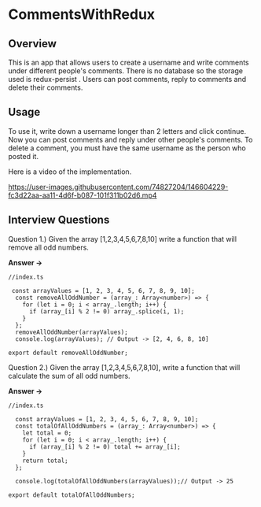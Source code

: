 # CommentsWithRedux

## Overview
This is an app that allows users to create a username and write comments under different people's comments. There is no database so the storage used is redux-persist . Users can post comments, reply to comments and delete their comments.

## Usage
To use it, write down a username longer than 2 letters and click continue. Now you can post comments and reply under other people's comments. To delete a comment, you must have the same username as the person who posted it.


Here is a video of the implementation. 



https://user-images.githubusercontent.com/74827204/146604229-fc3d22aa-aa11-4d6f-b087-101f311b02d6.mp4





## Interview Questions

Question 1.)
Given the array [1,2,3,4,5,6,7,8,10] write a function that will remove all odd numbers.  

**Answer ->**
```
//index.ts

 const arrayValues = [1, 2, 3, 4, 5, 6, 7, 8, 9, 10];
  const removeAllOddNumber = (array_: Array<number>) => {
    for (let i = 0; i < array_.length; i++) {
      if (array_[i] % 2 != 0) array_.splice(i, 1);
    }
  };
  removeAllOddNumber(arrayValues);
  console.log(arrayValues); // Output -> [2, 4, 6, 8, 10]
  
export default removeAllOddNumber;
``` 

Question 2.)
Given the array [1,2,3,4,5,6,7,8,10], write a function that will calculate the  sum of all odd numbers.   

**Answer ->**
```
//index.ts

  const arrayValues = [1, 2, 3, 4, 5, 6, 7, 8, 9, 10];
  const totalOfAllOddNumbers = (array_: Array<number>) => {
    let total = 0;
    for (let i = 0; i < array_.length; i++) {
      if (array_[i] % 2 != 0) total += array_[i];
    }
    return total;
  };

  console.log(totalOfAllOddNumbers(arrayValues));// Output -> 25
  
export default totalOfAllOddNumbers;
``` 


